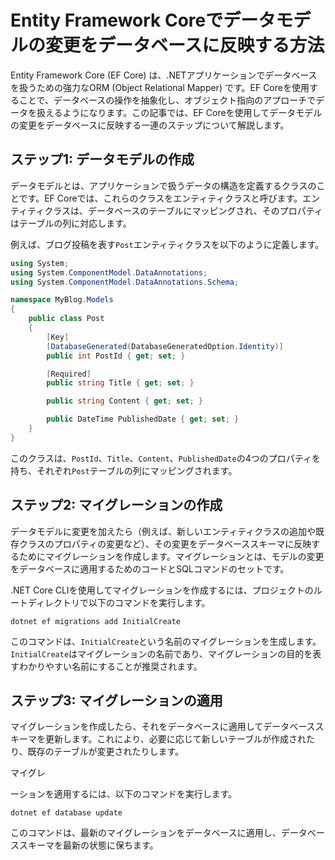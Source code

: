 # Entity Framework Coreでデータモデルの変更をデータベースに反映する方法

Entity Framework Core (EF Core) は、.NETアプリケーションでデータベースを扱うための強力なORM (Object Relational Mapper) です。EF Coreを使用することで、データベースの操作を抽象化し、オブジェクト指向のアプローチでデータを扱えるようになります。この記事では、EF Coreを使用してデータモデルの変更をデータベースに反映する一連のステップについて解説します。

## ステップ1: データモデルの作成

データモデルとは、アプリケーションで扱うデータの構造を定義するクラスのことです。EF Coreでは、これらのクラスをエンティティクラスと呼びます。エンティティクラスは、データベースのテーブルにマッピングされ、そのプロパティはテーブルの列に対応します。

例えば、ブログ投稿を表す`Post`エンティティクラスを以下のように定義します。

```csharp
using System;
using System.ComponentModel.DataAnnotations;
using System.ComponentModel.DataAnnotations.Schema;

namespace MyBlog.Models
{
    public class Post
    {
        [Key]
        [DatabaseGenerated(DatabaseGeneratedOption.Identity)]
        public int PostId { get; set; }

        [Required]
        public string Title { get; set; }

        public string Content { get; set; }

        public DateTime PublishedDate { get; set; }
    }
}
```

このクラスは、`PostId`、`Title`、`Content`、`PublishedDate`の4つのプロパティを持ち、それぞれ`Post`テーブルの列にマッピングされます。

## ステップ2: マイグレーションの作成

データモデルに変更を加えたら（例えば、新しいエンティティクラスの追加や既存クラスのプロパティの変更など）、その変更をデータベーススキーマに反映するためにマイグレーションを作成します。マイグレーションとは、モデルの変更をデータベースに適用するためのコードとSQLコマンドのセットです。

.NET Core CLIを使用してマイグレーションを作成するには、プロジェクトのルートディレクトリで以下のコマンドを実行します。

```
dotnet ef migrations add InitialCreate
```

このコマンドは、`InitialCreate`という名前のマイグレーションを生成します。`InitialCreate`はマイグレーションの名前であり、マイグレーションの目的を表すわかりやすい名前にすることが推奨されます。

## ステップ3: マイグレーションの適用

マイグレーションを作成したら、それをデータベースに適用してデータベーススキーマを更新します。これにより、必要に応じて新しいテーブルが作成されたり、既存のテーブルが変更されたりします。

マイグレ

ーションを適用するには、以下のコマンドを実行します。

```
dotnet ef database update
```

このコマンドは、最新のマイグレーションをデータベースに適用し、データベーススキーマを最新の状態に保ちます。
